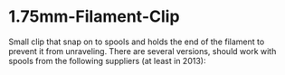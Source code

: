 # 1.75mm-Filament-Clip
Small clip that snap on to spools and holds the end of the filament to prevent it from unraveling.  There are several versions, should work with spools from the following suppliers (at least in 2013):

